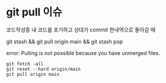 # git pull 이슈



코드작성중 내 코드를 포기하고 상대가 commit  한내역으로 돌아갈 때

git stash && git pull origin main && git stash pop





error: Pulling is not possible because you have unmerged files.

```
git fetch -all
git reset --hard origin/main
git pull origin main
```

